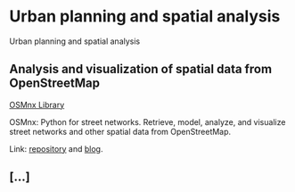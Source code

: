 # Urban planning and spatial analysis

Urban planning and spatial analysis

## Analysis and visualization of spatial data from OpenStreetMap

[OSMnx Library](https://github.com/renatogcruz/urban-planning-and-spatial-analysis/tree/main/osmnx-examples)

OSMnx: Python for street networks. Retrieve, model, analyze, and visualize street networks and other spatial data from OpenStreetMap.

Link: [repository](https://github.com/gboeing/osmnx) and [blog](https://geoffboeing.com/).

## [...]
